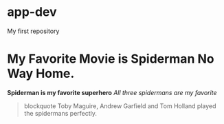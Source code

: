 # app-dev
My first repository
# My Favorite Movie is Spiderman No Way Home. 
**Spiderman is my favorite superhero**
*All three spidermans are my favorite*
> blockquote Toby Maguire, Andrew Garfield and Tom Holland played the spidermans perfectly.

